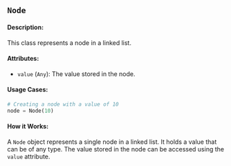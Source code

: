 ## `Node`

#### Description:
This class represents a node in a linked list.

#### Attributes:
- `value` (`Any`): The value stored in the node.

#### Usage Cases:

```python
# Creating a node with a value of 10
node = Node(10)
```

#### How it Works:
A `Node` object represents a single node in a linked list. It holds a value that can be of any type. The value stored in the node can be accessed using the `value` attribute.